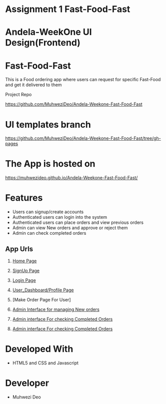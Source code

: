 

# Assignment 1  Fast-Food-Fast
# Andela-WeekOne UI Design(Frontend)


# Fast-Food-Fast 

This is a Food ordering app where users can request for specific Fast-Food and get it delivered to them

Project Repo

https://github.com/MuhweziDeo/Andela-Weekone-Fast-Food-Fast

# UI templates branch 

https://github.com/MuhweziDeo/Andela-Weekone-Fast-Food-Fast/tree/gh-pages

#  The App is hosted on 

https://muhwezideo.github.io/Andela-Weekone-Fast-Food-Fast/

# Features
- Users can signup/create accounts
- Authenticated users can login into the system
- Authenticated users can place orders and view previous orders
- Admin can view New orders and approve or reject them
- Admin can check completed orders

## App Urls
1. [Home Page](https://muhwezideo.github.io/Andela-Weekone-Fast-Food-Fast/)
2. [SignUp Page](https://muhwezideo.github.io/Andela-Weekone-Fast-Food-Fast/signup.html)

3. [Login Page](https://muhwezideo.github.io/Andela-Weekone-Fast-Food-Fast/login.html)

4. [User_Dashboard/Profile Page](https://muhwezideo.github.io/Andela-Weekone-Fast-Food-Fast/user_profile_page.html)

5. [Make Order Page For User]

6. [Admin Interface for managing New orders](https://muhwezideo.github.io/Andela-Weekone-Fast-Food-Fast/admin_dashboard.html#first
)
7. [Admin interface For checking Completed Orders](https://muhwezideo.github.io/Andela-Weekone-Fast-Food-Fast/admin_panel_orders.html)

8. [Admin interface For checking Completed Orders](https://muhwezideo.github.io/Andela-Weekone-Fast-Food-Fast/admin_panel_items.html)

# Developed With
- HTML5 and CSS and Javascript

# Developer
- Muhwezi Deo


